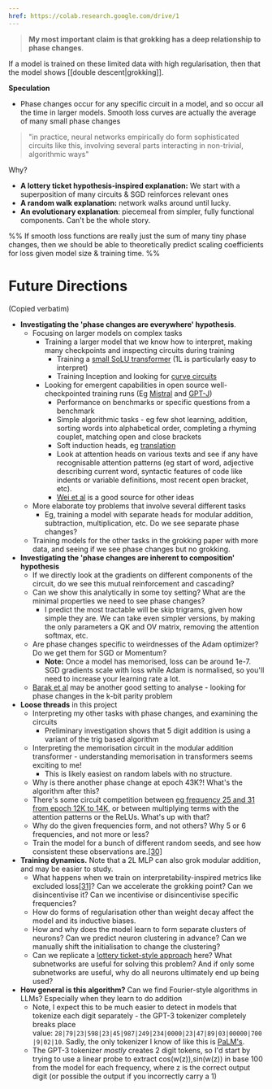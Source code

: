 ```yaml
---
href: https://colab.research.google.com/drive/1
---
```


> **My most important claim is that grokking has a deep relationship to phase changes**.

If a model is trained on these limited data with high regularisation, then that the model shows [[double descent|grokking]].

**Speculation**
- Phase changes occur for any specific circuit in a model, and so occur all the time in larger models. Smooth loss curves are actually the average of many small phase changes

> "in practice, neural networks empirically do form sophisticated circuits like this, involving several parts interacting in non-trivial, algorithmic ways"

Why?
- **A lottery ticket hypothesis-inspired explanation:** We start with a superposition of many circuits & SGD reinforces relevant ones
- **A random walk explanation:** network walks around until lucky.
- **An evolutionary explanation**: piecemeal from simpler, fully functional components. Can't be the whole story.

%% If smooth loss functions are really just the sum of many tiny phase changes, then we should be able to theoretically predict scaling coefficients for loss given model size & training time. %%

# Future Directions

(Copied verbatim)

-   **Investigating the 'phase changes are everywhere' hypothesis**.
    -   Focusing on larger models on complex tasks
        -   Training a larger model that we know how to interpret, making many checkpoints and inspecting circuits during training
            -   Training a [small SoLU transformer](https://transformer-circuits.pub/2022/solu/index.html) (1L is particularly easy to interpret)
            -   Training Inception and looking for [curve circuits](https://distill.pub/2020/circuits/curve-circuits/)
        -   Looking for emergent capabilities in open source well-checkpointed training runs (Eg [Mistral](https://github.com/stanford-crfm/mistral) and [GPT-J](https://the-eye.eu/public/AI/GPT-J-6B/previous_checkpoints/)) 
            -   Performance on benchmarks or specific questions from a benchmark
            -   Simple algorithmic tasks - eg few shot learning, addition, sorting words into alphabetical order, completing a rhyming couplet, matching open and close brackets
            -   Soft induction heads, eg [translation](https://transformer-circuits.pub/2022/in-context-learning-and-induction-heads/index.html#performing-translation)
            -   Look at attention heads on various texts and see if any have recognisable attention patterns (eg start of word, adjective describing current word, syntactic features of code like indents or variable definitions, most recent open bracket, etc).
            -   [Wei et al](https://arxiv.org/pdf/2206.07682.pdf) is a good source for other ideas
    -   More elaborate toy problems that involve several different tasks
        -   Eg, training a model with separate heads for modular addition, subtraction, multiplication, etc. Do we see separate phase changes?
    -   Training models for the other tasks in the grokking paper with more data, and seeing if we see phase changes but no grokking.
-   **Investigating the 'phase changes are inherent to composition' hypothesis**
    -   If we directly look at the gradients on different components of the circuit, do we see this mutual reinforcement and cascading?
    -   Can we show this analytically in some toy setting? What are the minimal properties we need to see phase changes?
        -   I predict the most tractable will be skip trigrams, given how simple they are. We can take even simpler versions, by making the only parameters a QK and OV matrix, removing the attention softmax, etc.
    -   Are phase changes specific to weirdnesses of the Adam optimizer? Do we get them for SGD or Momentum?
        -   **Note:** Once a model has memorised, loss can be around 1e-7. SGD gradients scale with loss while Adam is normalised, so you'll need to increase your learning rate a lot. 
    -   [Barak et al](https://arxiv.org/pdf/2207.08799.pdf) may be another good setting to analyse - looking for phase changes in the k-bit parity problem
-   **Loose threads** in this project
    -   Interpreting my other tasks with phase changes, and examining the circuits
        -   Preliminary investigation shows that 5 digit addition is using a variant of the trig based algorithm
    -   Interpreting the memorisation circuit in the modular addition transformer - understanding memorisation in transformers seems exciting to me!
        -   This is likely easiest on random labels with no structure.
    -   Why is there another phase change at epoch 43K?! What's the algorithm after this?
    -   There's some circuit competition between [eg frequency 25 and 31 from epoch 12K to 14K](https://colab.research.google.com/drive/1F6_1_cWXE5M7WocUcpQWp3v8z4b1jL20#scrollTo=QFWBHwfpjKM3), or between multiplying terms with the attention patterns or the ReLUs. What's up with that?
    -   Why do the given frequencies form, and not others? Why 5 or 6 frequencies, and not more or less?
    -   Train the model for a bunch of different random seeds, and see how consistent these observations are.[[30]](https://www.alignmentforum.org/posts/N6WM6hs7RQMKDhYjB/a-mechanistic-interpretability-analysis-of-grokking#fnfp9bte4go3u)
-   **Training dynamics.** Note that a 2L MLP can also grok modular addition, and may be easier to study.
    -   What happens when we train on interpretability-inspired metrics like excluded loss[[31]](https://www.alignmentforum.org/posts/N6WM6hs7RQMKDhYjB/a-mechanistic-interpretability-analysis-of-grokking#fnmieyfrnh9z)? Can we accelerate the grokking point? Can we disincentivise it? Can we incentivise or disincentivise specific frequencies?
    -   How do forms of regularisation other than weight decay affect the model and its inductive biases. 
    -   How and why does the model learn to form separate clusters of neurons? Can we predict neuron clustering in advance? Can we manually shift the initialisation to change the clustering?
    -   Can we replicate a [lottery ticket-style approach](https://arxiv.org/abs/1803.03635) here? What subnetworks are useful for solving this problem? And if only some subnetworks are useful, why do all neurons ultimately end up being used?
-   **How general is this algorithm?** Can we find Fourier-style algorithms in LLMs? Especially when they learn to do addition
    -   Note, I expect this to be much easier to detect in models that tokenize each digit separately - the GPT-3 tokenizer completely breaks place value: `28|79|23|598|23|45|987|249|234|0000|23|47|89|03|00000|700|9|02|10`. Sadly, the only tokenizer I know of like this is [PaLM's](https://ai.googleblog.com/2022/04/pathways-language-model-palm-scaling-to.html).
    -   The GPT-3 tokenizer _mostly_ creates 2 digit tokens, so I'd start by trying to use a linear probe to extract cos(w(z)),sin(w(z)) in base 100 from the model for each frequency, where z is the correct output digit (or possible the output if you incorrectly carry a 1)
